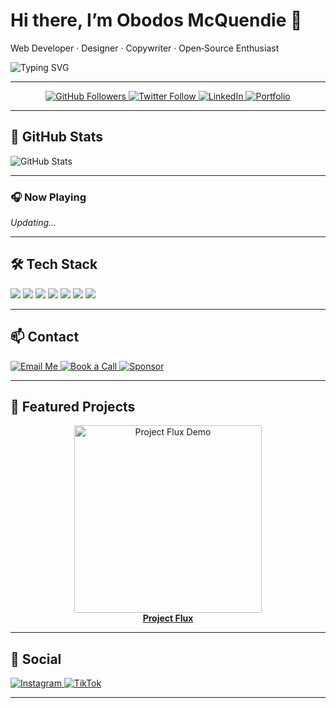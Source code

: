 # Hi there, I’m Obodos McQuendie 👋
Web Developer · Designer · Copywriter · Open‑Source Enthusiast

![Typing SVG](https://readme-typing-svg.herokuapp.com?font=Fira%20Code&size=24&pause=1000&color=61DAFB&background=00000000&lines=Building+sleek+websites;Writing+clean,+maintainable+code)

---

<div align="center">
  
  <a href="https://github.com/mcObd?tab=followers">
    <img src="https://img.shields.io/github/followers/mcObd?label=Follow&style=for-the-badge&logo=github" alt="GitHub Followers"/>
  </a>
  <a href="https://twitter.com/mcObd">
    <img src="https://img.shields.io/twitter/follow/mcObd?label=Follow&style=for-the-badge&logo=twitter&color=1da1f2" alt="Twitter Follow"/>
  </a>
  <a href="https://linkedin.com/in/mcquendie-obodos-9340a8353">
    <img src="https://img.shields.io/badge/LinkedIn-Connect-blue?style=for-the-badge&logo=linkedin" alt="LinkedIn"/>
  </a>
  <a href="https://project-flux.vercel.app/">
    <img src="https://img.shields.io/badge/Portfolio-Project%20Flux-61DAFB?style=for-the-badge&logo=vercel" alt="Portfolio"/>
  </a>
</div>

---

## 🚀 GitHub Stats

![GitHub Stats](https://github-readme-stats.vercel.app/api?username=mcObd&show_icons=true&theme=radical)

---

### 🎧 Now Playing
<!--START_SECTION:spotify-->
_Updating…_
<!--END_SECTION:spotify-->

---

## 🛠️ Tech Stack

<img src="https://img.shields.io/badge/HTML5-E34F26?style=for-the-badge&logo=html5&logoColor=white"/>
<img src="https://img.shields.io/badge/CSS3-1572B6?style=for-the-badge&logo=css3&logoColor=white"/>
<img src="https://img.shields.io/badge/JavaScript-F7DF1E?style=for-the-badge&logo=javascript&logoColor=black"/>
<img src="https://img.shields.io/badge/React-61DAFB?style=for-the-badge&logo=react&logoColor=black"/>
<img src="https://img.shields.io/badge/Figma-F24E1E?style=for-the-badge&logo=figma&logoColor=white"/>
<img src="https://img.shields.io/badge/Copywriting-000000?style=for-the-badge&logo=readme&logoColor=white"/>
<img src="https://img.shields.io/badge/Sales%20%26%20Marketing-25D366?style=for-the-badge&logo=whatsapp&logoColor=white"/>

---

## 📫 Contact

<a href="mailto:mcquendie@gmail.com">
  <img src="https://img.shields.io/badge/Email-Me-red?style=for-the-badge&logo=gmail" alt="Email Me"/>
</a>
<a href="https://calendly.com/mcquendie">
  <img src="https://img.shields.io/badge/Book%20a%20Call-00A2FF?style=for-the-badge&logo=google-calendar" alt="Book a Call"/>
</a>
<a href="https://github.com/sponsors/mcObd">
  <img src="https://img.shields.io/badge/Sponsor-FF69B4?style=for-the-badge&logo=githubsponsors" alt="Sponsor"/>
</a>

---

## 🌟 Featured Projects

<!-- Example project cards -->
<div align="center">
  <a href="https://project-flux.vercel.app/" target="_blank">
    <img src="https://raw.githubusercontent.com/mcObd/project-flux/main/public/flux-demo.gif" width="300" alt="Project Flux Demo"/>
    <br/>
    <b>Project Flux</b>
  </a>
  <!-- Add more project cards as needed -->
</div>

---

## 🔗 Social

<a href="https://instagram.com/mcquendie">
  <img src="https://img.shields.io/badge/Instagram-E4405F?style=for-the-badge&logo=instagram&logoColor=white" alt="Instagram"/>
</a>
<a href="https://tiktok.com/@mcquendie">
  <img src="https://img.shields.io/badge/TikTok-000000?style=for-the-badge&logo=tiktok&logoColor=white" alt="TikTok"/>
</a>

---

<!-- Custom SVG icons and more sections can be added below as needed -->
